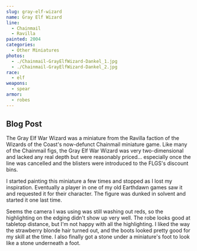 ```yaml
---
slug: gray-elf-wizard
name: Gray Elf Wizard
line:
  - Chainmail
  - Ravilla
painted: 2004
categories:
  - Other Miniatures
photos:
  - ./Chainmail-GrayElfWizard-Dankel_1.jpg
  - ./Chainmail-GrayElfWizard-Dankel_2.jpg
race:
  - elf
weapons:
  - spear
armor:
  - robes
---
```


## Blog Post

The Gray Elf War Wizard was a miniature from the Ravilla faction of the Wizards of the Coast's now-defunct Chainmail miniature game. Like many of the Chainmail figs, the Gray Elf War Wizard was very two-dimensional and lacked any real depth but were reasonably priced... especially once the line was cancelled and the blisters were introduced to the FLGS's discount bins.

I started painting this miniature a few times and stopped as I lost my inspiration. Eventually a player in one of my old Earthdawn games saw it and requested it for their character. The figure was dunked in solvent and started it one last time.

Seems the camera I was using was still washing out reds, so the highlighting on the edging didn't show up very well. The robe looks good at tabletop distance, but I'm not happy with all the highlighting. I liked the way the strawberry blonde hair turned out, and the boots looked pretty good for my skill at the time. I also finally got a stone under a miniature's foot to look like a stone underneath a foot.
